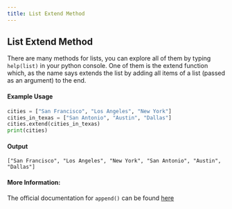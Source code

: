 ```yaml
---
title: List Extend Method
---
```

## List Extend Method

There are many methods for lists, you can explore all of them by typing `help(list)` in your python console.
One of them is the extend function which, as the name says extends the list by adding all items of a list (passed as an argument) to the end.


#### Example Usage

```py
cities = ["San Francisco", "Los Angeles", "New York"]
cities_in_texas = ["San Antonio", "Austin", "Dallas"]
cities.extend(cities_in_texas)
print(cities)
```
#### Output
```
["San Francisco", "Los Angeles", "New York", "San Antonio", "Austin", "Dallas"]
```

#### More Information:

The official documentation for `append()` can be found <a href='https://docs.python.org/3.6/tutorial/datastructures.html' target='_blank' rel='nofollow'>here</a>
